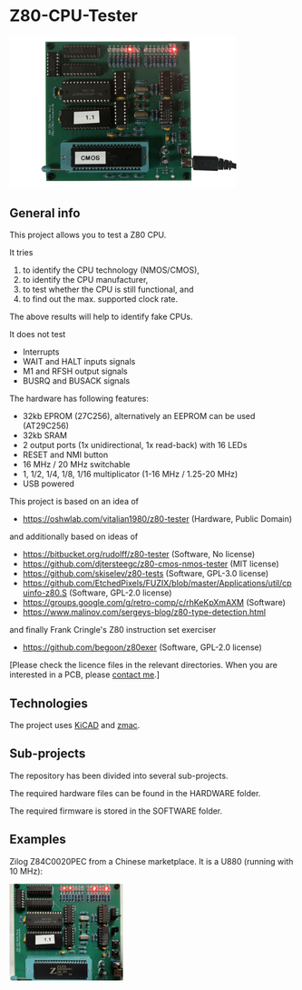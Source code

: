 # Z80-CPU-Tester

<img src="/HARDWARE/pictures/z80cputester_v1.jpg" width="400">

## General info

This project allows you to test a Z80 CPU.

It tries
1. to identify the CPU technology (NMOS/CMOS),
2. to identify the CPU manufacturer,
3. to test whether the CPU is still functional, and
4. to find out the max. supported clock rate.

The above results will help to identify fake CPUs.

It does not test
* Interrupts
* WAIT and HALT inputs signals
* M1 and RFSH output signals
* BUSRQ and BUSACK signals

The hardware has following features:
* 32kb EPROM (27C256), alternatively an EEPROM can be used (AT29C256)
* 32kb SRAM
* 2 output ports (1x unidirectional, 1x read-back) with 16 LEDs
* RESET and NMI button
* 16 MHz / 20 MHz switchable
* 1, 1/2, 1/4, 1/8, 1/16 multiplicator (1-16 MHz / 1.25-20 MHz)
* USB powered

This project is based on an idea of 
* https://oshwlab.com/vitalian1980/z80-tester (Hardware, Public Domain)

and additionally based on ideas of
* https://bitbucket.org/rudolff/z80-tester (Software, No license)
* https://github.com/djtersteegc/z80-cmos-nmos-tester (MIT license)
* https://github.com/skiselev/z80-tests (Software, GPL-3.0 license)
* https://github.com/EtchedPixels/FUZIX/blob/master/Applications/util/cpuinfo-z80.S (Software, GPL-2.0 license)
* https://groups.google.com/g/retro-comp/c/rhKeKpXmAXM (Software)
* https://www.malinov.com/sergeys-blog/z80-type-detection.html

and finally Frank Cringle's Z80 instruction set exerciser
* https://github.com/begoon/z80exer  (Software, GPL-2.0 license)

[Please check the licence files in the relevant directories. When you are interested in a PCB, please [contact me](https://8bit-museum.de/kontakt/).]

## Technologies

The project uses [KiCAD](https://www.kicad.org/) and [zmac](http://48k.ca/zmac.html).

## Sub-projects

The repository has been divided into several sub-projects.

The required hardware files can be found in the HARDWARE folder.

The required firmware is stored in the SOFTWARE folder.

## Examples

Zilog Z84C0020PEC from a Chinese marketplace. It is a U880 (running with 10 MHz):

<img src="/HARDWARE/pictures/Fake Zilog Z84C0020PEC - U880.jpg" width="200">

